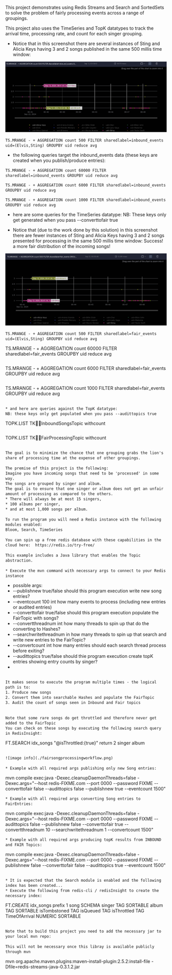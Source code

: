 This project demonstrates using Redis Streams and Search and SortedSets to solve the problem of fairly processing events across a range of groupings.

This project also uses the TimeSeries and TopK datatypes to track the arrival time, processing rate, and count for each singer grouping.

* Notice that in this screenshot there are several instances of Sting and Alicia Keys having 3 and 2 songs published in the same 500 millis time window:

![image info](./inbound_events.png)
```
TS.MRANGE - + AGGREGATION count 500 FILTER sharedlabel=inbound_events uid=(Elvis,Sting) GROUPBY uid reduce avg
```

* the following queries target the inbound_events data (these keys are created when you publish/produce entries):

```
TS.MRANGE - + AGGREGATION count 60000 FILTER sharedlabel=inbound_events GROUPBY uid reduce avg
```

```
TS.MRANGE - + AGGREGATION count 6000 FILTER sharedlabel=inbound_events GROUPBY uid reduce avg
```

```
TS.MRANGE - + AGGREGATION count 1000 FILTER sharedlabel=inbound_events GROUPBY uid reduce avg
```
* here are some queries for the TimeSeries datatype:
NB: These keys only get generated when you pass --converttofair true

* Notice that (due to the work done by this solution) in this screenshot there are fewer instances of Sting and Alicia Keys having 3 and 2 songs presented for processing in the same 500 millis time window:
Success!  a more fair distribution of the incoming songs!

![image info](./fair_events.png)
```
TS.MRANGE - + AGGREGATION count 500 FILTER sharedlabel=fair_events uid=(Elvis,Sting) GROUPBY uid reduce avg
```

TS.MRANGE - + AGGREGATION count 60000 FILTER sharedlabel=fair_events GROUPBY uid reduce avg
```
```
TS.MRANGE - + AGGREGATION count 6000 FILTER sharedlabel=fair_events GROUPBY uid reduce avg
```
```
TS.MRANGE - + AGGREGATION count 1000 FILTER sharedlabel=fair_events GROUPBY uid reduce avg
```

* and here are queries against the TopK datatype:
NB: these keys only get populated when you pass --audittopics true

```
TOPK.LIST TK:singer:InboundSongsTopic withcount
```

```
TOPK.LIST TK:singer:FairProcessingTopic withcount
```

The goal is to minimize the chance that one grouping grabs the lion's share of processing time at the expense of other groupings.

The premise of this project is the following:
Imagine you have incoming songs that need to be 'processed' in some way.
The songs are grouped by singer and album.
The goal is to ensure that one singer or album does not get an unfair amount of processing as compared to the others.
* There will always be at most 15 singers,
* 100 albums per singer,
* and at most 1,000 songs per album.

To run the program you will need a Redis instance with the following modules enabled:
Bloom, Search, TimeSeries

You can spin up a free redis database with these capabilities in the cloud here:  https://redis.io/try-free/

This example includes a Java library that enables the Topic abstraction.

* Execute the mvn command with necessary args to connect to your Redis instance
``` 
 * possible args:
 * --publishnew   true/false should this program execution write new song entries?
 * --eventcount 100  int how many events to process (including new entries or audited entries)
 * --converttofair  true/false should this program execution populate the FairTopic with songs? 
 * --convertthreadnum  int how many threads to spin up that do the converting to Hashes?
 * --searchwritethreadnum in how many threads to spin up that search and write new entries to the FairTopic?
 * --convertcount   int how many entries should each search thread process before exiting?
 * --audittopics  true/false should thie program execution create topK entries showing entry counts by singer? 
 *
```

It makes sense to execute the program multiple times - the logical path is to:
1. Produce new songs
2. Convert them into searchable Hashes and populate the FairTopic
3. Audit the count of songs seen in Inbound and Fair topics


Note that some rare songs do get throttled and therefore never get added to the FairTopic
You can check on these songs by executing the following search query in RedisInsight:

```
FT.SEARCH idx_songs "@isThrottled:{true}" return 2 singer album
```

![image info](./fairsongprocessingworkflow.png)

* Example with all required args publishing only new Song entries:
```
mvn compile exec:java -Dexec.cleanupDaemonThreads=false -Dexec.args="--host redis-FIXME.com --port 0000 --password FIXME --converttofair false --audittopics false --publishnew true --eventcount 1500"
```
* Example with all required args converting Song entries to FairEntries:
```
mvn compile exec:java -Dexec.cleanupDaemonThreads=false -Dexec.args="--host redis-FIXME.com --port 0000 --password FIXME --audittopics false --publishnew false --converttofair true --convertthreadnum 10 --searchwritethreadnum 1 --convertcount 1500"
```
* Example with all required args producing topK results from INBOUND and FAIR Topics:
```
mvn compile exec:java -Dexec.cleanupDaemonThreads=false -Dexec.args="--host redis-FIXME.com --port 0000 --password FIXME --publishnew false --converttofair false --audittopics true --eventcount 1500"
```

* It is expected that the Search module is enabled and the following index has been created...
* Execute the following from redis-cli / redisInsight to create the necessary index:
```
FT.CREATE idx_songs prefix 1 song SCHEMA singer TAG SORTABLE album TAG SORTABLE isTombstoned TAG isQueued TAG isThrottled TAG TimeOfArrival NUMERIC SORTABLE
```

Note that to build this project you need to add the necessary jar to your local mvn repo:

This will not be necessary once this libray is available publicly through mvn 

``` 
mvn org.apache.maven.plugins:maven-install-plugin:2.5.2:install-file -Dfile=redis-streams-java-0.3.1.2.jar
```
